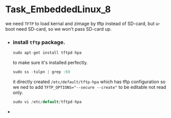 # Task_EmbeddedLinux_8
we need `TFTP` to load kernal and zimage by tftp instead of SD-card, but u-boot need SD-card, so we won't pass SD-card up.
- ### install `tftp` package.
  ```c
  sudo apt-get install tftpd-hpa
  ```
  to make sure it's installed perfectly.
  ```v
  sudo ss -tulpn | grep :69
  ```
  it directly created `/etc/default/tftp-hpa` which has tftp configuration so we ned to add `TFTP_OPTIONS="--secure --create"` to be editable not read only.
  ```c
  sudo vi /etc/default/tftpd-hpa
  ```

- 
